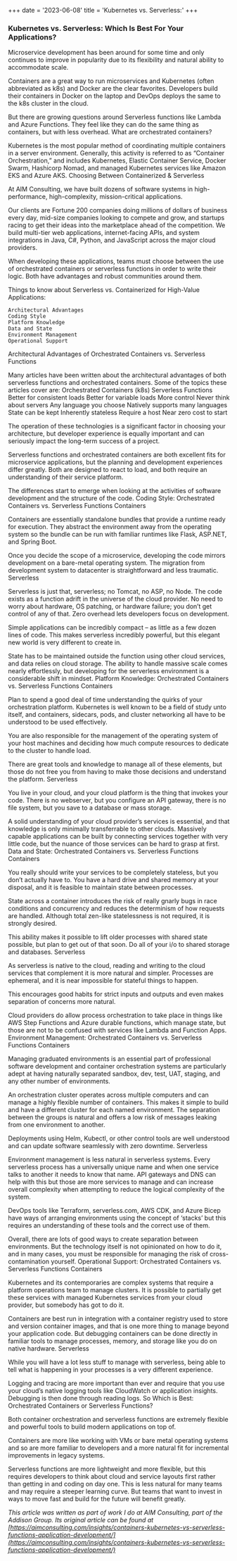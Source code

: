 +++
date = '2023-06-08'
title = 'Kubernetes vs. Serverless:'
+++
### Kubernetes vs. Serverless: Which Is Best For Your Applications?

Microservice development has been around for some time and only continues to improve in popularity due to its flexibility and natural ability to accommodate scale.

Containers are a great way to run microservices and Kubernetes (often abbreviated as k8s) and Docker are the clear favorites. Developers build their containers in Docker on the laptop and DevOps deploys the same to the k8s cluster in the cloud.

But there are growing questions around Serverless functions like Lambda and Azure Functions. They feel like they can do the same thing as containers, but with less overhead.
What are orchestrated containers?

Kubernetes is the most popular method of coordinating multiple containers in a server environment. Generally, this activity is referred to as “Container Orchestration,” and includes Kubernetes, Elastic Container Service, Docker Swarm, Hashicorp Nomad, and managed Kubernetes services like Amazon EKS and Azure AKS.
Choosing Between Containerized & Serverless

At AIM Consulting, we have built dozens of software systems in high-performance, high-complexity, mission-critical applications.

Our clients are Fortune 200 companies doing millions of dollars of business every day, mid-size companies looking to compete and grow, and startups racing to get their ideas into the marketplace ahead of the competition. We build multi-tier web applications, internet-facing APIs, and system integrations in Java, C#, Python, and JavaScript across the major cloud providers.

When developing these applications, teams must choose between the use of orchestrated containers or serverless functions in order to write their logic. Both have advantages and robust communities around them.

Things to know about Serverless vs. Containerized for High-Value Applications:

    Architectural Advantages
    Coding Style
    Platform Knowledge
    Data and State
    Environment Management
    Operational Support

Architectural Advantages of Orchestrated Containers vs. Serverless Functions

Many articles have been written about the architectural advantages of both serverless functions and orchestrated containers. Some of the topics these articles cover are:
Orchestrated Containers (k8s)	Serverless Functions
Better for consistent loads	Better for variable loads
More control	Never think about servers
Any language you choose	Natively supports many languages
State can be kept	Inherently stateless
Require a host	Near zero cost to start

The operation of these technologies is a significant factor in choosing your architecture, but developer experience is equally important and can seriously impact the long-term success of a project.

Serverless functions and orchestrated containers are both excellent fits for microservice applications, but the planning and development experiences differ greatly. Both are designed to react to load, and both require an understanding of their service platform.

The differences start to emerge when looking at the activities of software development and the structure of the code.
Coding Style: Orchestrated Containers vs. Serverless Functions
Containers

Containers are essentially standalone bundles that provide a runtime ready for execution. They abstract the environment away from the operating system so the bundle can be run with familiar runtimes like Flask, ASP.NET, and Spring Boot.

Once you decide the scope of a microservice, developing the code mirrors development on a bare-metal operating system. The migration from development system to datacenter is straightforward and less traumatic.
Serverless

Serverless is just that, serverless; no Tomcat, no ASP, no Node. The code exists as a function adrift in the universe of the cloud provider. No need to worry about hardware, OS patching, or hardware failure; you don’t get control of any of that. Zero overhead lets developers focus on development.

Simple applications can be incredibly compact – as little as a few dozen lines of code. This makes serverless incredibly powerful, but this elegant new world is very different to create in.

State has to be maintained outside the function using other cloud services, and data relies on cloud storage. The ability to handle massive scale comes nearly effortlessly, but developing for the serverless environment is a considerable shift in mindset.
Platform Knowledge: Orchestrated Containers vs. Serverless Functions
Containers

Plan to spend a good deal of time understanding the quirks of your orchestration platform. Kubernetes is well known to be a field of study unto itself, and containers, sidecars, pods, and cluster networking all have to be understood to be used effectively.

You are also responsible for the management of the operating system of your host machines and deciding how much compute resources to dedicate to the cluster to handle load.

There are great tools and knowledge to manage all of these elements, but those do not free you from having to make those decisions and understand the platform.
Serverless

You live in your cloud, and your cloud platform is the thing that invokes your code. There is no webserver, but you configure an API gateway, there is no file system, but you save to a database or mass storage.

A solid understanding of your cloud provider’s services is essential, and that knowledge is only minimally transferrable to other clouds. Massively capable applications can be built by connecting services together with very little code, but the nuance of those services can be hard to grasp at first.
Data and State: Orchestrated Containers vs. Serverless Functions
Containers

You really should write your services to be completely stateless, but you don’t actually have to. You have a hard drive and shared memory at your disposal, and it is feasible to maintain state between processes.

State across a container introduces the risk of really gnarly bugs in race conditions and concurrency and reduces the determinism of how requests are handled. Although total zen-like statelessness is not required, it is strongly desired.

This ability makes it possible to lift older processes with shared state possible, but plan to get out of that soon. Do all of your i/o to shared storage and databases.
Serverless

As serverless is native to the cloud, reading and writing to the cloud services that complement it is more natural and simpler. Processes are ephemeral, and it is near impossible for stateful things to happen.

This encourages good habits for strict inputs and outputs and even makes separation of concerns more natural.

Cloud providers do allow process orchestration to take place in things like AWS Step Functions and Azure durable functions, which manage state, but those are not to be confused with services like Lambda and Function Apps.
Environment Management: Orchestrated Containers vs. Serverless Functions
Containers

Managing graduated environments is an essential part of professional software development and container orchestration systems are particularly adept at having naturally separated sandbox, dev, test, UAT, staging, and any other number of environments.

An orchestration cluster operates across multiple computers and can manage a highly flexible number of containers. This makes it simple to build and have a different cluster for each named environment. The separation between the groups is natural and offers a low risk of messages leaking from one environment to another.

Deployments using Helm, Kubectl, or other control tools are well understood and can update software seamlessly with zero downtime.
Serverless

Environment management is less natural in serverless systems. Every serverless process has a universally unique name and when one service talks to another it needs to know that name. API gateways and DNS can help with this but those are more services to manage and can increase overall complexity when attempting to reduce the logical complexity of the system.

DevOps tools like Terraform, serverless.com, AWS CDK, and Azure Bicep have ways of arranging environments using the concept of ‘stacks’ but this requires an understanding of these tools and the correct use of them.

Overall, there are lots of good ways to create separation between environments. But the technology itself is not opinionated on how to do it, and in many cases, you must be responsible for managing the risk of cross-contamination yourself.
Operational Support: Orchestrated Containers vs. Serverless Functions
Containers

Kubernetes and its contemporaries are complex systems that require a platform operations team to manage clusters. It is possible to partially get these services with managed Kubernetes services from your cloud provider, but somebody has got to do it.

Containers are best run in integration with a container registry used to store and version container images, and that is one more thing to manage beyond your application code. But debugging containers can be done directly in familiar tools to manage processes, memory, and storage like you do on native hardware.
Serverless

While you will have a lot less stuff to manage with serverless, being able to tell what is happening in your processes is a very different experience.

Logging and tracing are more important than ever and require that you use your cloud’s native logging tools like CloudWatch or application insights. Debugging is then done through reading logs.
So Which is Best: Orchestrated Containers or Serverless Functions?

Both container orchestration and serverless functions are extremely flexible and powerful tools to build modern applications on top of.

Containers are more like working with VMs or bare metal operating systems and so are more familiar to developers and a more natural fit for incremental improvements in legacy systems.

Serverless functions are more lightweight and more flexible, but this requires developers to think about cloud and service layouts first rather than getting in and coding on day one. This is less natural for many teams and may require a steeper learning curve. But teams that want to invest in ways to move fast and build for the future will benefit greatly.

*This article was written as part of work I do at AIM Consulting, part of the Addison Group. Its original article can be found at [https://aimconsulting.com/insights/containers-kubernetes-vs-serverless-functions-application-development/](https://aimconsulting.com/insights/containers-kubernetes-vs-serverless-functions-application-development/)*
